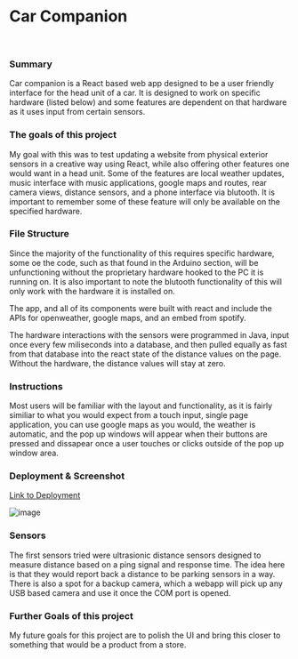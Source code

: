 
# Car Companion
<br>

### Summary
Car companion is a React based web app designed to be a user friendly interface for the head unit of a car. It is designed to work on specific hardware (listed below) and some features are dependent on that hardware as it uses input from certain sensors. 

### The goals of this project
My goal with this was to test updating a website from physical exterior sensors in a creative way using React, while also offering other features one would want in a head unit.
Some of the features are local weather updates, music interface with music applications, google maps and routes, rear camera views, distance sensors, and a phone interface via blutooth. It is important to remember some of these feature will only be available on the specified hardware. 

### File Structure
Since the majority of the functionality of this requires specific hardware, some oe the code, such as that found in the Arduino section, will be unfunctioning without the proprietary hardware hooked to the PC it is running on. It is also important to note the blutooth functionality of this will only work with the hardware it is installed on. 

The app, and all of its components were built with react and include the APIs for openweather, google maps, and an embed from spotify. 

The hardware interactions with the sensors were programmed in Java, input once every few miliseconds into a database, and then pulled equally as fast from that database into the react state of the distance values on the page. Without the hardware, the distance values will stay at zero. 

### Instructions
Most users will be familiar with the layout and functionality, as it is fairly similiar to what you would expect from a touch input, single page application, you can use google maps as you would, the weather is automatic, and the pop up windows will appear when their buttons are pressed and dissapear once a user touches or clicks outside of the pop up window area. 

### Deployment & Screenshot
[Link to Deployment](https://jwilly117.github.io/CarCompanion/)

![image](https://imgur.com/hLLBgRb.png)

### Sensors
The first sensors tried were ultrasionic distance sensors designed to measure distance based on a ping signal and response time. The idea here is that they would report back a distance to be parking sensors in a way. 
There is also a spot for a backup camera, which a webapp will pick up any USB based camera and use it once the COM port is opened. 

### Further Goals of this project
My future goals for this project are to polish the UI and bring this closer to something that would be a product from a store. 
